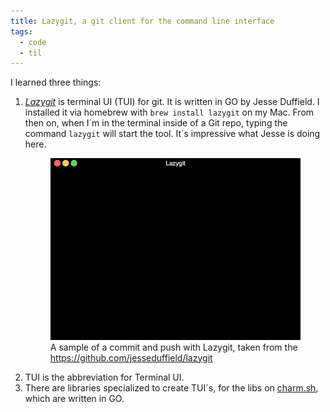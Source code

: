 ```yaml
---
title: Lazygit, a git client for the command line interface
tags:
  - code 
  - til
---
```

I learned three things:

1. [<cite>Lazygit</cite>](https://github.com/jesseduffield/lazygit) is terminal UI (TUI) for git. It is written in GO by Jesse Duffield. I installed it via homebrew with `brew install lazygit` on my Mac. From then on, when I´m in the terminal inside of a Git repo, typing the command  `lazygit` will start the tool. It´s impressive what Jesse is doing here. 
   <figure>
   <img src="/img/code/commit_and_push-compressed.gif">
   <figcaption>A sample of a commit and push with Lazygit, taken from the <a href="https://github.com/jesseduffield/lazygit">https://github.com/jesseduffield/lazygit</a></figcaption>
   </figure>
2. TUI is the abbreviation for Terminal UI.
3. There are libraries specialized to create TUI´s, for the libs on [charm.sh](https://charm.sh), which are written in GO. 

